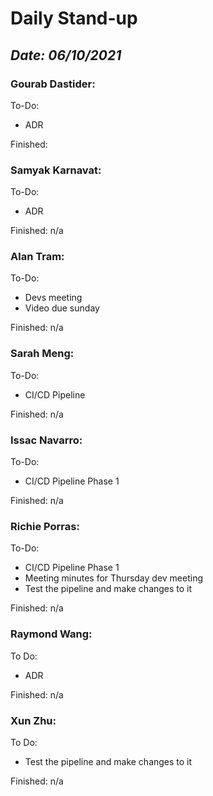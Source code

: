 # Daily Stand-up
## _Date: 06/10/2021_

### Gourab Dastider:
To-Do:
- ADR



Finished:






### Samyak Karnavat:
To-Do:
- ADR


Finished:
n/a



### Alan Tram:
To-Do: 
- Devs meeting
- Video due sunday





Finished:
n/a



### Sarah Meng:
To-Do:
- CI/CD Pipeline


Finished:
n/a





### Issac Navarro:
To-Do:
- CI/CD Pipeline Phase 1

Finished:
n/a




### Richie Porras:
To-Do:
- CI/CD Pipeline Phase 1
- Meeting minutes for Thursday dev meeting
- Test the pipeline and make changes to it

Finished:
n/a



### Raymond Wang:
To Do:
- ADR

Finished:
n/a



### Xun Zhu:
To Do:

- Test the pipeline and make changes to it


Finished:
n/a